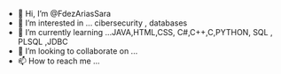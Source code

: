 - 👋 Hi, I’m @FdezAriasSara
- 👀 I’m interested in ... cibersecurity , databases
- 🌱 I’m currently learning ...JAVA,HTML,CSS, C#,C++,C,PYTHON, SQL , PLSQL ,JDBC  
- 💞️ I’m looking to collaborate on ...
- 📫 How to reach me ...

<!---
FdezAriasSara/FdezAriasSara is a ✨ special ✨ repository because its `README.md` (this file) appears on your GitHub profile.
You can click the Preview link to take a look at your changes.
--->
